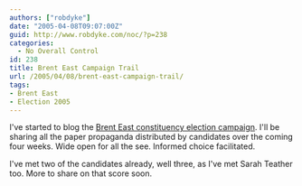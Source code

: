 ```yaml
---
authors: ["robdyke"]
date: "2005-04-08T09:07:00Z"
guid: http://www.robdyke.com/noc/?p=238
categories:
  - No Overall Control
id: 238
title: Brent East Campaign Trail
url: /2005/04/08/brent-east-campaign-trail/
tags:
- Brent East
- Election 2005
---
```

I've started to blog the [Brent East constituency election campaign](/categories/brent-east-campaigning/). I'll be sharing all the paper propaganda distributed by candidates over the coming four weeks. Wide open for all the see. Informed choice facilitated.

I've met two of the candidates already, well three, as I've met Sarah Teather too. More to share on that score soon.